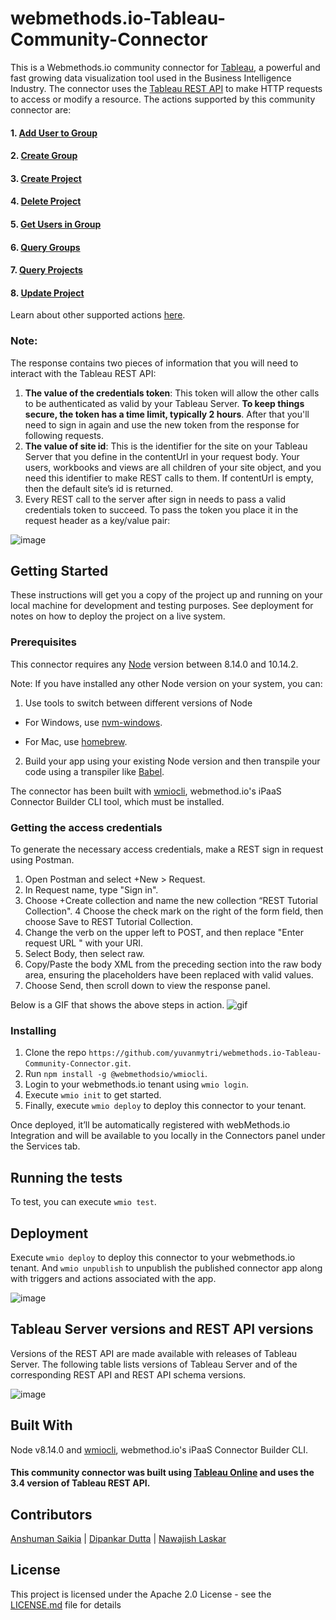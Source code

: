 # webmethods.io-Tableau-Community-Connector
This is a Webmethods.io community connector for [Tableau](https://www.tableau.com/), a powerful and fast growing data visualization tool used in the Business Intelligence Industry. The connector uses the [Tableau REST API](https://help.tableau.com/current/api/rest_api/en-us/REST/rest_api_ref.htm#api-examples) to make HTTP requests to access or modify a resource. The actions supported by this community connector are:

#### 1. [Add User to Group](https://help.tableau.com/current/api/rest_api/en-us/REST/rest_api_ref.htm#add_user_to_group)
#### 2. [Create Group](https://help.tableau.com/current/api/rest_api/en-us/REST/rest_api_ref.htm#create_group)
#### 3. [Create Project](https://help.tableau.com/current/api/rest_api/en-us/REST/rest_api_ref.htm#create_project)
#### 4. [Delete Project](https://help.tableau.com/current/api/rest_api/en-us/REST/rest_api_ref.htm#delete_project)
#### 5. [Get Users in Group](https://help.tableau.com/current/api/rest_api/en-us/REST/rest_api_ref.htm#get_users_in_group)
#### 6. [Query Groups](https://help.tableau.com/current/api/rest_api/en-us/REST/rest_api_ref.htm#query_groups)
#### 7. [Query Projects](https://help.tableau.com/current/api/rest_api/en-us/REST/rest_api_ref.htm#query_projects)
#### 8. [Update Project](https://help.tableau.com/current/api/rest_api/en-us/REST/rest_api_ref.htm#update_project)

Learn about other supported actions [here](https://help.tableau.com/current/api/rest_api/en-us/REST/rest_api_ref.htm).

### Note: 
The response contains two pieces of information that you will need to interact with the Tableau REST API:

1. **The value of the credentials token**: This token will allow the other calls to be authenticated as valid by your Tableau Server. **To keep things secure, the token has a time limit, typically 2 hours**. After that you'll need to sign in again and use the new token from the response for following requests.
2. **The value of site id**: This is the identifier for the site on your Tableau Server that you define in the contentUrl in your request body. Your users, workbooks and views are all children of your site object, and you need this identifier to make REST calls to them. If contentUrl is empty, then the default site’s id is returned.
3. Every REST call to the server after sign in needs to pass a valid credentials token to succeed. To pass the token you place it in the request header as a key/value pair:

![image](https://user-images.githubusercontent.com/20556391/75151087-dc552800-572b-11ea-8396-1f1dedd8ab83.png)

## Getting Started
These instructions will get you a copy of the project up and running on your local machine for development and testing purposes. See deployment for notes on how to deploy the project on a live system.

### Prerequisites
This connector requires any [Node](https://nodejs.org/dist/) version between 8.14.0 and 10.14.2.

Note: If you have installed any other Node version on your system, you can:
1. Use tools to switch between different versions of Node

  - For Windows, use [nvm-windows](https://github.com/coreybutler/nvm-windows#installation--upgrades).
  
  - For Mac, use [homebrew](https://brew.sh/).
2. Build your app using your existing Node version and then transpile your code using a transpiler like [Babel](https://babeljs.io/).

The connector has been built with [wmiocli](https://docs.webmethods.io/integration/developer_guide/connector_builder/#gsc.tab=0), webmethod.io's iPaaS Connector Builder CLI tool, which must be installed. 

### Getting the access credentials
To generate the necessary access credentials, make a REST sign in request using Postman. 
1. Open Postman and select +New > Request.
2. In Request name, type "Sign in".
3. Choose +Create collection and name the new collection “REST Tutorial Collection".
4 Choose the check mark on the right of the form field, then choose Save to REST Tutorial Collection.
5. Change the verb on the upper left to POST, and then replace "Enter request URL " with your URI.
6. Select Body, then select raw.
7. Copy/Paste the body XML from the preceding section into the raw body area, ensuring the placeholders have been replaced with valid values.
8. Choose Send, then scroll down to view the response panel.

Below is a GIF that shows the above steps in action.
![gif](https://help.tableau.com/current/api/rest_api/en-us/Img/postman_auth.gif)

### Installing
1. Clone the repo `https://github.com/yuvanmytri/webmethods.io-Tableau-Community-Connector.git`.
2. Run `npm install -g @webmethodsio/wmiocli`.
3. Login to your webmethods.io tenant using `wmio login`.
4. Execute `wmio init` to get started.
5. Finally, execute `wmio deploy` to deploy this connector to your tenant.

Once deployed, it’ll be automatically registered with webMethods.io Integration and will be available to you locally in the Connectors panel under the Services tab.

## Running the tests
To test, you can execute `wmio test`.

## Deployment
Execute `wmio deploy` to deploy this connector to your webmethods.io tenant. And `wmio unpublish` to unpublish the published connector app along with triggers and actions associated with the app.

![image](https://user-images.githubusercontent.com/20556391/75150886-605ae000-572b-11ea-85df-01c93df60705.png)

## Tableau Server versions and REST API versions
Versions of the REST API are made available with releases of Tableau Server. The following table lists versions of Tableau Server and of the corresponding REST API and REST API schema versions.

![image](https://user-images.githubusercontent.com/20556391/75151490-d01d9a80-572c-11ea-9341-ca1ad30b70da.png)

## Built With
Node v8.14.0 and [wmiocli](https://docs.webmethods.io/integration/developer_guide/connector_builder/#gsc.tab=0), webmethod.io's iPaaS Connector Builder CLI.
#### This community connector was built using [Tableau Online](https://www.tableau.com/trial/tableau-online?utm_campaign_id=2017049&utm_campaign=Prospecting-PROD-ALL-ALL-ALL-ALL&utm_medium=Paid+Search&utm_source=Google+Search&utm_language=EN&utm_country=IND&kw=tableau%20online&adgroup=CTX-Brand-Tableau+Online-EN-E&adused=324827190946&matchtype=e&placement=&gclid=CjwKCAiAhc7yBRAdEiwAplGxXz7x0PHLLtyE5MtIP2J4oh3HLhS09giT0tcRhFLHw4IrpCCi-qXFohoCGaMQAvD_BwE&gclsrc=aw.ds) and uses the 3.4 version of Tableau REST API.

## Contributors
[Anshuman Saikia](https://github.com/anshu96788) |
[Dipankar Dutta](https://github.com/DipankarDDUT) |
[Nawajish Laskar](https://github.com/Nawajish)

## License
This project is licensed under the Apache 2.0 License - see the [LICENSE.md](https://github.com/SoftwareAG/webmethods-microservicesruntime-samples/blob/master/LICENSE) file for details
